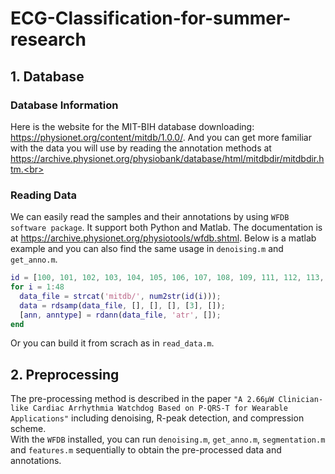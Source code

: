 # ECG-Classification-for-summer-research
## 1. Database
### Database Information
Here is the website for the MIT-BIH database downloading: https://physionet.org/content/mitdb/1.0.0/.
And you can get more familiar with the data you will use by reading the annotation methods at https://archive.physionet.org/physiobank/database/html/mitdbdir/mitdbdir.htm.<br>
### Reading Data
We can easily read the samples and their annotations by using `WFDB software package`. It support both Python and Matlab. The documentation is at
https://archive.physionet.org/physiotools/wfdb.shtml.
Below is a matlab example and you can also find the same usage in `denoising.m` and `get_anno.m`.<br>
```Matlab
id = [100, 101, 102, 103, 104, 105, 106, 107, 108, 109, 111, 112, 113, 114, 115, 116, 117, 118, 119, 121, 122, 123, 124, 200, 201, 202, 203, 205, 207, 208, 209, 210, 212, 213, 214, 215, 217, 219, 220, 221, 222, 223, 228, 230, 231, 232, 233, 234];
for i = 1:48 
  data_file = strcat('mitdb/', num2str(id(i)));
  data = rdsamp(data_file, [], [], [], [3], []);
  [ann, anntype] = rdann(data_file, 'atr', []);
end
```
Or you can build it from scrach as in `read_data.m`.
## 2. Preprocessing
The pre-processing method is described in the paper `"A 2.66µW Clinician-like Cardiac Arrhythmia Watchdog Based on P-QRS-T for Wearable Applications"` including denoising, R-peak detection, and compression scheme.<br>
With the `WFDB` installed, you can run `denoising.m`, `get_anno.m`, `segmentation.m` and `features.m` sequentially to obtain the pre-processed data and annotations.<br>
